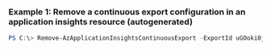 ### Example 1: Remove a continuous export configuration in an application insights resource (autogenerated)
```powershell
PS C:\> Remove-AzApplicationInsightsContinuousExport -ExportId uGOoki0jQsyEs3IdQ83Q4QsNr4= -Name test -ResourceGroupName testgroup
```

